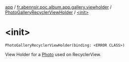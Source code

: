 [app](../../index.md) / [fr.abennsir.poc.album.app.gallery.viewholder](../index.md) / [PhotoGalleryRecyclerViewHolder](index.md) / [&lt;init&gt;](./-init-.md)

# &lt;init&gt;

`PhotoGalleryRecyclerViewHolder(binding: <ERROR CLASS>)`

View Holder for a [Photo](#) used on RecyclerView.

